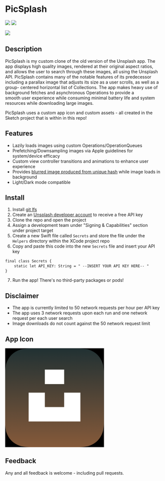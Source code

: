 # PicSplash

<p>
  <img src="https://img.shields.io/badge/iOS-13.0+-blue.svg" />
  <img src="https://img.shields.io/badge/Swift-5.0-brightgreen.svg" />
</p>


<img src="PicSplash.gif" height="640">


## Description

PicSplash is my custom clone of the old version of the Unsplash app. The app displays high quality images, rendered at their 
original aspect ratios, and allows the user to search through these images, all using the Unsplash API. PicSplash contains many 
of the notable features of its predecessor including a parallax image that adjusts its size as a user scrolls, as well as a group-
centered horizontal list of Collections. The app makes heavy use of background fetches and asynchronous Operations to provide a  
smooth user experience while consuming minimal battery life and system resources while downloading large images.

PicSplash uses a custom app icon and custom assets - all created in the Sketch project that is within in this repo!


## Features

- Lazily loads images using custom Operations/OperationQueues
- Prefetching/Downsampling images via Apple guidelines for system/device efficacy
- Custom view controller transitions and animations to enhance user experience
- Provides [blurred image produced from unique hash](https://github.com/woltapp/blurhash) while image loads in background
- Light/Dark mode compatible


## Install

1. Install [git lfs](https://www.atlassian.com/git/tutorials/git-lfs#installing-git-lfs)
2. Create an [Unsplash developer account](https://unsplash.com/developers) to receive a free API key
3. Clone the repo and open the project
4. Assign a development team under "Signing & Capabilities" section under project target
5. Create a new Swift file called `Secrets` and store the file under the `Helpers` directory within the XCode project repo
6. Copy and paste this code into the new `Secrets` file and insert your API key

```
final class Secrets {
	static let API_KEY: String = " --INSERT YOUR API KEY HERE-- "
}
```

7. Run the app! There's no third-party packages or pods!


## Disclaimer

- The app is currently limited to 50 network requests per hour per API key
- The app uses 3 network requests upon each run and one network request per each user search
- Image downloads do not count against the 50 network request limit


## App Icon

<img src="PicSplash.png" height="320">


## Feedback

Any and all feedback is welcome - including pull requests.
